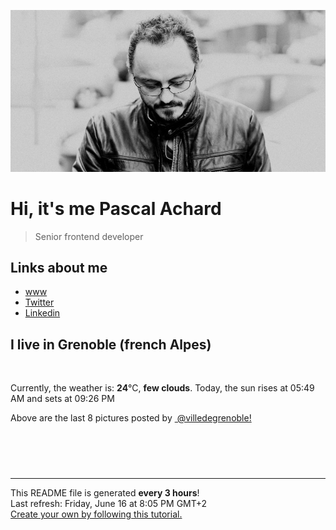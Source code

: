 ![Pascal Achard](./images/photo-pascal-achard.jpg)
# Hi, it's me Pascal Achard
> Senior frontend developer

## Links about me
- [www](https://www.pascal-achard.com)
- [Twitter](https://twitter.com/botmaster)
- [Linkedin](http://www.linkedin.com/in/pascal-achard)


## I live in Grenoble (french Alpes)
<img src="https://openweathermap.org/img/wn/02d@2x.png" alt="">

Currently, the weather is: **24**°C, **few clouds**.
Today, the sun rises at 05:49 AM and sets at 09:26 PM

Above are the last 8 pictures posted by <a href="https://www.instagram.com/villedegrenoble/" target="_blank"><img alt="" src="https://upload.wikimedia.org/wikipedia/commons/thumb/e/e7/Instagram_logo_2016.svg/1024px-Instagram_logo_2016.svg.png" width="20"/> @villedegrenoble!</a>

<p style="display: flex; flex-wrap: wrap; gap: 20px;">
        <img src="https://cdn1.picuki.com/hosted-by-instagram/q/0exhNuNYnjBGZDHIdN5WmL9I2PwkAQ9OKfhSQ7e71yJjMBhsLH6QvJA0mpCl6yRxIwVgFDeSYzxl540qUl1QCD1%7C%7CNUTdQbGMSTlQ7aScVurN1DZl%7C%7CJRmk7sxLHMfbXOo98IlVQmYdSgIGaYDG7uo%7C%7CesJ+fjrcjcFrjOMNbRKmDdttdCwFahlza4lsfe4kx2xu5xncG114WNxahlw5OLUqQUCSKn5PN1gpKZlR7pCjM4A%7C%7Cb281nT2F2MrNWh8FDSR9IXEi6g8iyDXdzQspjD3Hu8EIU8hjl246jgE448roLH2ZbdE+MZgqZb5Q1VBWmhm+jVBocW+xzTsSUGI%7C%7CgVRwGKOlf7kNPEu+8WgGtKbcYrc23jtSuLNTJpJf0k6EvjeXk7qJt6EMdtShoUaTN1K4nPh2yLqY5mk+jI3CzAX1WDSXcNUZazb+6GnzWTZhmCI91c6xZs=.jpeg" alt="" width="200"/>
        <img src="https://cdn1.picuki.com/hosted-by-instagram/q/0exhNuNYnjBGZDHIdN5WmL9I2PwkAQ9OKfhSQ7e71yJjMBhsLH6QvJA0mpCl6yRxIwVgFDeSYzxl54woVl9ZCT1%7C%7CNUTdQbeBTjxV7quaUOrN2zZg8pZhnbYxK3webXCt8sQpXQmYdSgIGaYDG7uo+qhT5aGuO1lQpTb9d7JGmC4E5ZObS6olhMF4pJ2Jg3Tt%7C%7C9k4Ki5e82wzJURmpNTfvGhYEaW+NMB166d1RbMCxMkA%7C%7C6nRlSaHEmw+Jj8uTnagtIj+kOYA2C3QLTs9%7C%7CjWBeOQWDnRTt3yPmyV3t4gj1aSNBdxuiekZkIH2bSAEXG428Fk71pu1ynOdV0Gv%7C%7CVRE2Vrp9LSGSPB0s5SofKSlZcvi6y30X57fK7dlXH0HJfXAd27tGNzjX98fmY4SSqwXhwvl01%7C%7C7S7734wB4AGhM1GSKWcU=.jpeg" alt="" width="200"/>
        <img src="https://cdn1.picuki.com/hosted-by-instagram/q/0exhNuNYnjBGZDHIdN5WmL9I2PwkAQ9OKfhSQ7e71yJjMBhsLH6QvJA0mpCj4yRwKwVlASuRYzxl54gtUF5UAz19O0fWQLWKTjtS76mcUebN1TJm8ZVllbs2KXceZneu88clVQmYdSgIGaYDG7uo%7C%7CesJ+vrucjMBpi2XMLQT9zJBpY6uSKVKz8B1pJ2Jg3Tt%7C%7C9k4Ki5e82wzJURmpNTfvGhYEaW+NMB166d1RbMCxMkA%7C%7C6nRlSaHEmw+Jj8uRHagtIj+kOYA2BDqRAdg2nuLaoUoDnRHiVK5jzx3t4gj1aSNBdxuiekakIH2bSAEXG428Fk71pu1ynOdV0Gv%7C%7CkpjknjnwOW4WfExkqrgKeuoAMLf7RGXb6TdTOtJEFMiAvPfRXvIMMqDF+kfmY4SSqwW83qRpV%7C%7C7S7734wB4AGhM1GSKWcU=.jpeg" alt="" width="200"/>
        <img src="https://cdn1.picuki.com/hosted-by-instagram/q/0exhNuNYnjBGZDHIdN5WmL9I2PwkAQ9OKfhSQ7e71yJjMBhsLH6QvJA0mpCl6yRxIwVgFDeSYzxl548uV1hWCj1%7C%7CNUTeTr2PTjxV76ueUurN1TJj9pdmkbYxLnIfZX6p9MMuUAmYdSgIGaYDG7uo%7C%7CesJ%7C%7CfjwaDQDuDeQMuUtzCVG%7C%7CMm0X51wm8Rm3ayEv0Pxto0%7C%7CNylL9XkgKQcuq9jM+GhHDbr2PM86o6N0QrlChMIRrdDgmBq7EHl3Kj4nUQ+RubTOl+1e1gzRfjYt1TSkfroaF3Mpjwy6lFA0toFzqaqTZY49zt8ZkIH2CmUEXTE86kEon5zgx3PySWaI2Glb0DTJ57ziRfcu86HkK92qU+z763LYPqX7GLRbDm8fKtPiZ3bLcdHnAI5Wk9YZSKEfgQrgokCCerPLzxp1WTMd0zXeWw==.jpeg" alt="" width="200"/>
        <img src="https://cdn1.picuki.com/hosted-by-instagram/q/0exhNuNYnjBGZDHIdN5WmL9I2PwkAQ9OKftSQ7e71yJjMBhsLH6QvJA0mpCl6yRxIwVgFDeSYzxl5YkrUF9VAj18P0TbSbCLTz1W7a+aU+jN1TRi8JFmnL8zLHwaYXem98ItVQmYdSgIGaYDG7uo%7C%7CesJ+fjrcjcFrjOMNbRKmDdttdCwFahlza4lsfe4kx2xu5xncG114WNxahlw5OLUqQUCSKn5PN1gpKZlR7pCjM4A%7C%7Cb281nf2F2MrNWh8FDSR9IXEi6g8iyDXdzQspjD3Fu8EIU8hjl246hpkhYckvJemJZtM+MYHua37GnRBWmhm+jVBocW+xzTsSUGI%7C%7CgVRwGKOlf7kNPEu+8WgGtKbcfLh5nPqYpn8RrJYTFg%7C%7CLt%7C%7CjCl7EI8G6KvJh299KD+hP4Xjl9SeQUeOg3jI3CzAX1WDSXMspFqTb+6GnzWTZhmCI91c6xZs=.jpeg" alt="" width="200"/>
        <img src="https://cdn1.picuki.com/hosted-by-instagram/q/0exhNuNYnjBGZDHIdN5WmL9I2PwkAQ9OKfhSQ7e71yJjMBhsLH6QvJA0mpCj4yRwKwVlASuRYzxl5owjVlVSAz17OEbZTb2ITDxX5quQU+ykvDBv%7C%7CJFjlrozL30bZnWt8cUrU2epNWwSDv5PHL%7C%7Clo7gX5v%7C%7CsbCgEpjuSKrVCkGZTjse3TO9%7C%7C2pYf5%7C%7CHSv1izv9QpcmkazXgpdAd4+pvlpDk1VOCtO8BnsaBwVLYBxMEM7vm8yWjpX2skeiB4FTObtMXPmvpFui3rSzY57zz2F%7C%7CF9EEIdvlqztEsilYIDoLKQMYFiyt8AjozzaGEUGWlvqklPv6XslHPaSkGI%7C%7CmIUwGPRn+T8J7gprsigdcy8U%7C%7CikmC%7C%7CPQ6T9Au8YTX4WGNiPUgzOKOblN%7C%7CBvwI9nDvJGgw3iyDKYTOTzzTFmQjpP3mLfVLYnYNm5gpCq8UjDiznTplBrkZns.jpeg" alt="" width="200"/>
        <img src="https://cdn1.picuki.com/hosted-by-instagram/q/0exhNuNYnjBGZDHIdN5WmL9I2PwkAQ9OKftSQ7e71yJjMBhsLH6QvJA0mpCl6yRxIwVgFDeSYzxl5YotVlRZDj17NEXaQLGKSz5S7aqZU+rN1DVg95VhkLsyK3wZZn+s88ctVgmYdSgIGaYDG7uo%7C%7Ce4T5vvwZTEEuDqVNeUtzCVG%7C%7CMm0X51wm8Qf8fTT0FOzv9R3GzNJzWM1eUAmscnbrSgLUbr2O8ti9%7C%7CM6FPkKhMZL7e3tnyv2H2g+PVFwFA+cu5+czr5Uwxzmdwo382L6Xbk5CmYajWa9szsQisE7pq20GMto3fNlkI%7C%7CmHWVXSE1KhjVP1pe+lX6aJTXv0EsPkzDs47WQcP8zh5T0HMa+cfi463fKRp+KE+0cRGhZIc%7C%7CRC0rIK%7C%7CefFt9%7C%7CtaJAFPNC5hi69VvrIOjS+jVXInN1jTe0H5t0HvvKlK7xpQ==.jpeg" alt="" width="200"/>
        <img src="https://cdn1.picuki.com/hosted-by-instagram/q/0exhNuNYnjBGZDHIdN5WmL9I2PwkAQ9OKfhSQ7e71yJjMBhsLH6QvJA0mpCl6yRxIwVgFDeSYzxl5YojWV5YCD18OEDYQbWOSDxS6qWbUejN2zZj9JRlkrw2LncfYX+u%7C%7C8YlUQmYdSgIGaYDG7uo%7C%7CesJ+fjrcjcFrjOMNbRKmDdttdCwFahlza4lsfe4kx2xu5xncG114WNxahlw5OLUqQUCSKn5PN1gpKZlR7pCjM4A%7C%7Cb281nT2F2MrNWh8FDSR9IXEi6g8iyDXdzQspjD3Eu8EIU8hjl246gQzlrN2idD3AqlE+MZhoZXif0xBWmhm+jVBocW+xzTsSUGI%7C%7CgVRwGKOlf7kNPEu+8WgGtKbcdnznSSTYb%7C%7COE79Vf2oGDq6bB13qFvSAVcUIndlHFPpg3nWj8QmcU5PczCI3CzAX1WDSXMMlFdjb+6GnzWTZhmCI91c6xZs=.jpeg" alt="" width="200"/>
</p>

------------
<p>This README file is generated <b>every 3 hours</b>!
    <br />Last refresh: Friday, June 16 at 8:05 PM GMT+2
    <br /><a href="https://medium.com/@th.guibert/how-to-create-a-self-updating-readme-md-for-your-github-profile-f8b05744ca91">Create your own by following this tutorial.</a>
</p>
<p><a href="https://github.com/botmaster/botmaster/actions/workflows/main.yaml"><img alt="" src="https://github.com/botmaster/botmaster/actions/workflows/main.yaml/badge.svg" /></a></p>

